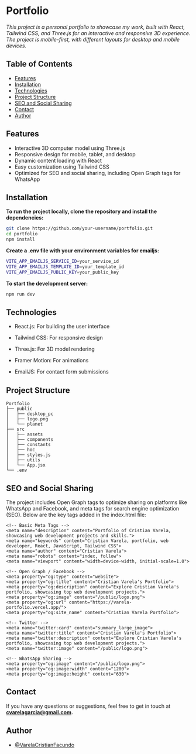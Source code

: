 # Portfolio

_This project is a personal portfolio to showcase my work, built with React, Tailwind CSS, and Three.js for an interactive and responsive 3D experience. The project is mobile-first, with different layouts for desktop and mobile devices._

## Table of Contents

- [Features](#features)
- [Installation](#installation)
- [Technologies](#technologies)
- [Project Structure](#project-structure)
- [SEO and Social Sharing](#seo-and-social-sharing)
- [Contact](#contact)
- [Author](#author)

## Features

- Interactive 3D computer model using Three.js
- Responsive design for mobile, tablet, and desktop
- Dynamic content loading with React
- Easy customization using Tailwind CSS
- Optimized for SEO and social sharing, including Open Graph tags for WhatsApp

## Installation

**To run the project locally, clone the repository and install the dependencies:**

```bash
git clone https://github.com/your-username/portfolio.git
cd portfolio
npm install
```

**Create a .env file with your environment variables for emailjs:**

```bash
VITE_APP_EMAILJS_SERVICE_ID=your_service_id
VITE_APP_EMAILJS_TEMPLATE_ID=your_template_id
VITE_APP_EMAILJS_PUBLIC_KEY=your_public_key
```

**To start the development server:**

```bash
npm run dev
```

## Technologies

- React.js: For building the user interface

- Tailwind CSS: For responsive design

- Three.js: For 3D model rendering

- Framer Motion: For animations

- EmailJS: For contact form submissions

## Project Structure

```plaintext
Portfolio
├── public
│   ├── desktop_pc
│   ├── logo.png
│   └── planet
├── src
│   ├── assets
│   ├── components
│   ├── constants
│   ├── hoc
│   ├── styles.js
│   ├── utils
│   └── App.jsx
└── .env
```

## SEO and Social Sharing

The project includes Open Graph tags to optimize sharing on platforms like WhatsApp and Facebook, and meta tags for search engine optimization (SEO). Below are the key tags added in the index.html file:

```plaintext
<!-- Basic Meta Tags -->
<meta name="description" content="Portfolio of Cristian Varela, showcasing web development projects and skills.">
<meta name="keywords" content="Cristian Varela, portfolio, web developer, React, JavaScript, Tailwind CSS">
<meta name="author" content="Cristian Varela">
<meta name="robots" content="index, follow">
<meta name="viewport" content="width=device-width, initial-scale=1.0">

<!-- Open Graph / Facebook -->
<meta property="og:type" content="website">
<meta property="og:title" content="Cristian Varela's Portfolio">
<meta property="og:description" content="Explore Cristian Varela's portfolio, showcasing top web development projects.">
<meta property="og:image" content="/public/logo.png">
<meta property="og:url" content="https://varela-portfolio.vercel.app/">
<meta property="og:site_name" content="Cristian Varela Portfolio">

<!-- Twitter -->
<meta name="twitter:card" content="summary_large_image">
<meta name="twitter:title" content="Cristian Varela's Portfolio">
<meta name="twitter:description" content="Explore Cristian Varela's portfolio, showcasing top web development projects.">
<meta name="twitter:image" content="/public/logo.png">

<!-- WhatsApp Sharing -->
<meta property="og:image" content="/public/logo.png">
<meta property="og:image:width" content="1200">
<meta property="og:image:height" content="630">

```

## Contact

If you have any questions or suggestions, feel free to get in touch at **cvarelagarcia@gmail.com.**

## Author

- [@VarelaCristianFacundo](https://github.com/VarelaCristianFacundo)
